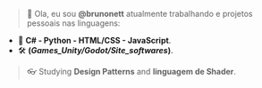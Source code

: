 > 👋 Ola, eu sou **@brunonett** atualmente trabalhando e projetos pessoais nas linguagens: 
- :receipt: **C# - Python - HTML/CSS - JavaScript**.
-  :hammer_and_wrench:  **(_Games_Unity/Godot/Site_softwares_)**.  

> :eyeglasses: Studying **Design Patterns** and **linguagem de Shader**. 




<!---
brunonett/brunonett is a ✨ special ✨ repository because its `README.md` (this file) appears on your GitHub profile.
You can click the Preview link to take a look at your changes.
--->
